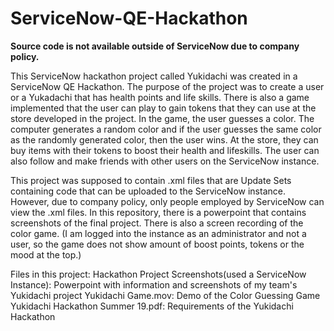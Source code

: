 # ServiceNow-QE-Hackathon
**Source code is not available outside of ServiceNow due to company policy.**

This ServiceNow hackathon project called Yukidachi was created in a ServiceNow QE Hackathon. The purpose of the project was to create a user or a Yukadachi that has health points and life skills. There is also a game implemented that the user can play to gain tokens that they can use at the store developed in the project. In the game, the user guesses a color. The computer generates a random color and if the user guesses the same color as the randomly generated color, then the user wins.  At the store, they can buy items with their tokens to boost their health and lifeskills. The user can also follow and make friends with other users on the ServiceNow instance. 

This project was supposed to contain .xml files that are Update Sets containing code that can be uploaded to the ServiceNow instance. However, due to company policy, only people employed by ServiceNow can view the .xml files. In this repository, there is a powerpoint that contains screenshots of the final project. There is also a screen recording of the color game. (I am logged into the instance as an administrator and not a user, so the game does not show amount of boost points, tokens or the mood at the top.)


Files in this project:
Hackathon Project Screenshots(used a ServiceNow Instance): Powerpoint with information and screenshots of my team's Yukidachi project
Yukidachi Game.mov: Demo of the Color Guessing Game
Yukidachi Hackathon Summer 19.pdf: Requirements of the Yukidachi Hackathon
